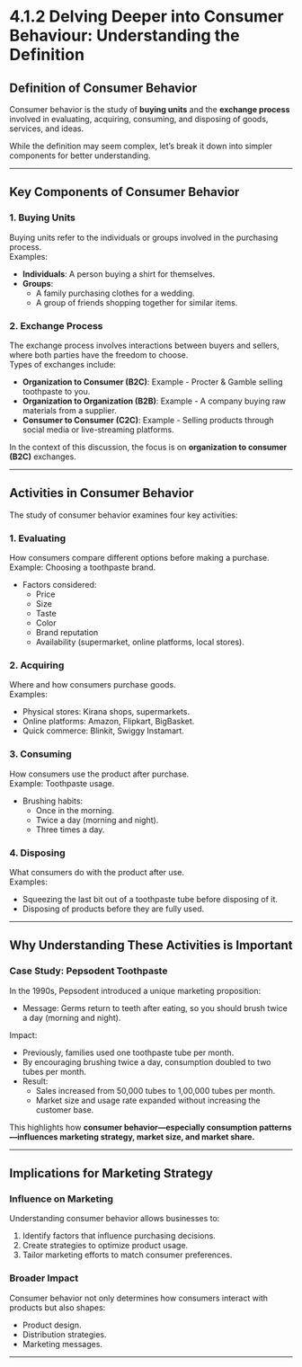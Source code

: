 # 4.1.2 Delving Deeper into Consumer Behaviour: Understanding the Definition

## Definition of Consumer Behavior
Consumer behavior is the study of **buying units** and the **exchange process** involved in evaluating, acquiring, consuming, and disposing of goods, services, and ideas. 

While the definition may seem complex, let’s break it down into simpler components for better understanding.

---

## Key Components of Consumer Behavior

### 1. **Buying Units**
Buying units refer to the individuals or groups involved in the purchasing process.  
Examples:
- **Individuals**: A person buying a shirt for themselves.
- **Groups**: 
  - A family purchasing clothes for a wedding.
  - A group of friends shopping together for similar items.

### 2. **Exchange Process**
The exchange process involves interactions between buyers and sellers, where both parties have the freedom to choose.  
Types of exchanges include:
- **Organization to Consumer (B2C)**: Example - Procter & Gamble selling toothpaste to you.
- **Organization to Organization (B2B)**: Example - A company buying raw materials from a supplier.
- **Consumer to Consumer (C2C)**: Example - Selling products through social media or live-streaming platforms.

In the context of this discussion, the focus is on **organization to consumer (B2C)** exchanges.

---

## Activities in Consumer Behavior

The study of consumer behavior examines four key activities:

### 1. **Evaluating**
How consumers compare different options before making a purchase.  
Example: Choosing a toothpaste brand.
- Factors considered:
  - Price
  - Size
  - Taste
  - Color
  - Brand reputation
  - Availability (supermarket, online platforms, local stores).

### 2. **Acquiring**
Where and how consumers purchase goods.  
Examples:
- Physical stores: Kirana shops, supermarkets.
- Online platforms: Amazon, Flipkart, BigBasket.
- Quick commerce: Blinkit, Swiggy Instamart.

### 3. **Consuming**
How consumers use the product after purchase.  
Example: Toothpaste usage.
- Brushing habits:
  - Once in the morning.
  - Twice a day (morning and night).
  - Three times a day.

### 4. **Disposing**
What consumers do with the product after use.  
Examples:
- Squeezing the last bit out of a toothpaste tube before disposing of it.
- Disposing of products before they are fully used.

---

## Why Understanding These Activities is Important

### Case Study: Pepsodent Toothpaste
In the 1990s, Pepsodent introduced a unique marketing proposition:
- Message: Germs return to teeth after eating, so you should brush twice a day (morning and night).
  
Impact:
- Previously, families used one toothpaste tube per month.
- By encouraging brushing twice a day, consumption doubled to two tubes per month.
- Result: 
  - Sales increased from 50,000 tubes to 1,00,000 tubes per month.
  - Market size and usage rate expanded without increasing the customer base.

This highlights how **consumer behavior—especially consumption patterns—influences marketing strategy, market size, and market share.**

---

## Implications for Marketing Strategy

### Influence on Marketing
Understanding consumer behavior allows businesses to:
1. Identify factors that influence purchasing decisions.
2. Create strategies to optimize product usage.
3. Tailor marketing efforts to match consumer preferences.

### Broader Impact
Consumer behavior not only determines how consumers interact with products but also shapes:
- Product design.
- Distribution strategies.
- Marketing messages.

---

